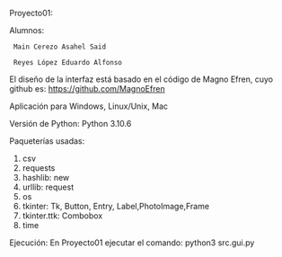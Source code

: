 Proyecto01:

Alumnos:

     Main Cerezo Asahel Said

     Reyes López Eduardo Alfonso

El diseño de la interfaz está basado en el código de Magno Efren, cuyo github es: https://github.com/MagnoEfren

Aplicación para Windows, Linux/Unix, Mac

Versión de Python: Python 3.10.6

Paqueterías usadas: 
1. csv
2. requests
3. hashlib: new
4. urllib: request
5. os
6. tkinter: Tk, Button, Entry, Label,PhotoImage,Frame
7. tkinter.ttk: Combobox
8. time


Ejecución:
En Proyecto01 ejecutar el comando: python3 src.gui.py

